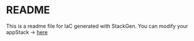 # README
This is a readme file for IaC generated with StackGen.
You can modify your appStack -> [here](http://main.dev.stackgen.com/appstacks/3203aec4-9d0d-4207-8e41-6ba3f236394c)
